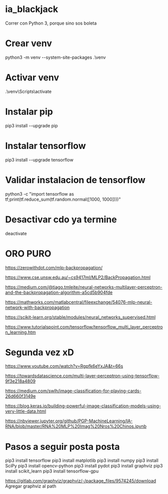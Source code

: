 # ia_blackjack
Correr con Python 3, porque sino sos boleta

# Crear venv
python3 -m venv --system-site-packages .\venv

# Activar venv
.\venv\Scripts\activate

# Instalar pip
pip3 install --upgrade pip

# Instalar tensorflow
pip3 install --upgrade tensorflow

# Validar instalacion de tensorflow
python3 -c "import tensorflow as tf;print(tf.reduce_sum(tf.random.normal([1000, 1000])))"

# Desactivar cdo ya termine
deactivate

# ORO PURO
https://zerowithdot.com/mlp-backpropagation/

https://www.cse.unsw.edu.au/~cs9417ml/MLP2/BackPropagation.html

https://medium.com/@tiago.tmleite/neural-networks-multilayer-perceptron-and-the-backpropagation-algorithm-a5cd5b904fde

https://mathworks.com/matlabcentral/fileexchange/54076-mlp-neural-network-with-backpropagation

https://scikit-learn.org/stable/modules/neural_networks_supervised.html

https://www.tutorialspoint.com/tensorflow/tensorflow_multi_layer_perceptron_learning.htm

# Segunda vez xD
https://www.youtube.com/watch?v=Rgpfk6eYxJA&t=66s

https://towardsdatascience.com/multi-layer-perceptron-using-tensorflow-9f3e218a4809

https://medium.com/swlh/image-classification-for-playing-cards-26d660f3149e

https://blog.keras.io/building-powerful-image-classification-models-using-very-little-data.html

https://nbviewer.jupyter.org/github/PGP-MachineLearning/IA-RNA/blob/master/RNA%20MLP%20Imag%20Nros%20Chinos.ipynb


# Pasos a seguir posta posta
pip3 install tensorflow
pip3 install matplotlib
pip3 install numpy
pip3 install SciPy
pip3 install opencv-python
pip3 install pydot
pip3 install graphviz
pip3 install scikit_learn
pip3 install tensorflow-gpu

https://gitlab.com/graphviz/graphviz/-/package_files/9574245/download
Agregar graphviz al path